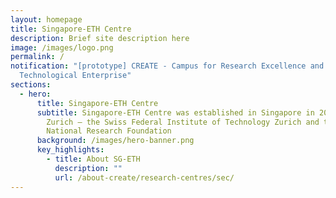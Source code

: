 ```yaml
---
layout: homepage
title: Singapore-ETH Centre
description: Brief site description here
image: /images/logo.png
permalink: /
notification: "[prototype] CREATE - Campus for Research Excellence and
  Technological Enterprise"
sections:
  - hero:
      title: Singapore-ETH Centre
      subtitle: Singapore-ETH Centre was established in Singapore in 2010 by ETH
        Zurich – the Swiss Federal Institute of Technology Zurich and the
        National Research Foundation
      background: /images/hero-banner.png
      key_highlights:
        - title: About SG-ETH
          description: ""
          url: /about-create/research-centres/sec/
---
```

